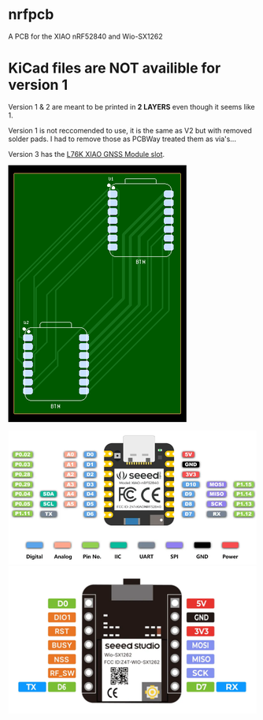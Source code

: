 # nrfpcb
A PCB for the XIAO nRF52840 and Wio-SX1262

# KiCad files are **NOT** availible for version 1

Version 1 & 2 are meant to be printed in **2 LAYERS** even though it seems like 1. 

Version 1 is not reccomended to use, it is the same as V2 but with removed solder pads. I had to remove those as PCBWay treated them as via's...

Version 3 has the [L76K XIAO GNSS Module slot](https://www.seeedstudio.com/L76K-GNSS-Module-for-Seeed-Studio-XIAO-p-5864.html).

![](/images/nrfpcbv2.png)


![](/images/nrfblepins.png)
![](/images/sx1262pins.png)

